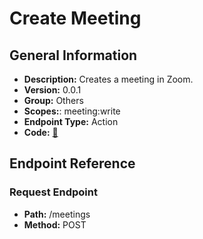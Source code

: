 # Create Meeting

## General Information

- **Description:** Creates a meeting in Zoom.
- **Version:** 0.0.1
- **Group:** Others
- **Scopes:**: meeting:write
- **Endpoint Type:** Action
- **Code:** [🔗](https://github.com/NangoHQ/integration-templates/tree/main/integrations/zoom/actions/create-meeting.ts)

## Endpoint Reference

### Request Endpoint

- **Path:** /meetings
- **Method:** POST
